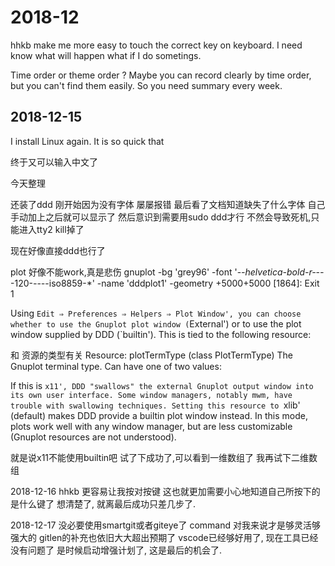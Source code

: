 # 2018-12
hhkb make me more easy to touch the correct key on keyboard.
I need know what will happen what if I do sometings.

Time order or theme order ?
Maybe you can record clearly by time order,
but you can't find them easily.
So you need summary every week.

## 2018-12-15
I install Linux again. 
It is so quick that 

终于又可以输入中文了

今天整理

还装了ddd
刚开始因为没有字体
屡屡报错
最后看了文档知道缺失了什么字体
自己手动加上之后就可以显示了
然后意识到需要用sudo ddd才行
不然会导致死机,只能进入tty2 kill掉了

现在好像直接ddd也行了

plot 好像不能work,真是悲伤
gnuplot -bg 'grey96' -font '-*-helvetica-bold-r-*-*-*-120-*-*-*-*-iso8859-*' -name 'dddplot1' -geometry +5000+5000 [1864]: Exit 1

Using `Edit ⇒ Preferences ⇒ Helpers ⇒ Plot Window', you can choose whether to use the Gnuplot plot window (`External') or to use the plot window supplied by DDD (`builtin'). This is tied to the following resource:

和 资源的类型有关
Resource: plotTermType (class PlotTermType)
The Gnuplot terminal type. Can have one of two values:

If this is `x11', DDD "swallows" the external Gnuplot output window into its own user interface. Some window managers, notably mwm, have trouble with swallowing techniques.
Setting this resource to `xlib' (default) makes DDD provide a builtin plot window instead. In this mode, plots work well with any window manager, but are less customizable (Gnuplot resources are not understood).

就是说x11不能使用builtin吧
试了下成功了,可以看到一维数组了
我再试下二维数组

2018-12-16
hhkb 更容易让我按对按键
这也就更加需要小心地知道自己所按下的是什么键了
想清楚了, 就离最后成功只差几步了. 

2018-12-17
没必要使用smartgit或者giteye了
command 对我来说才是够灵活够强大的
gitlen的补充也依旧大大超出预期了
vscode已经够好用了, 现在工具已经没有问题了
是时候启动增强计划了,
这是最后的机会了.